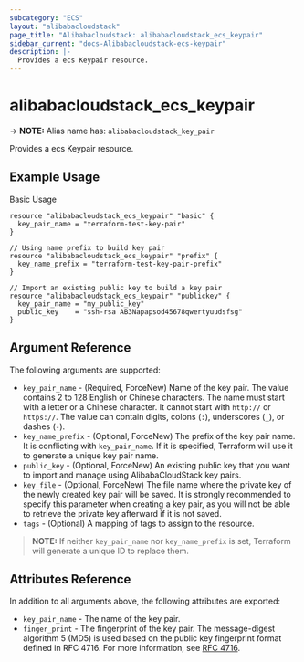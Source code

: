 ```yaml
---
subcategory: "ECS"
layout: "alibabacloudstack"
page_title: "Alibabacloudstack: alibabacloudstack_ecs_keypair"
sidebar_current: "docs-Alibabacloudstack-ecs-keypair"
description: |- 
  Provides a ecs Keypair resource.
---
```


# alibabacloudstack_ecs_keypair
-> **NOTE:** Alias name has: `alibabacloudstack_key_pair`

Provides a ecs Keypair resource.

## Example Usage

Basic Usage

```hcl
resource "alibabacloudstack_ecs_keypair" "basic" {
  key_pair_name = "terraform-test-key-pair"
}

// Using name prefix to build key pair
resource "alibabacloudstack_ecs_keypair" "prefix" {
  key_name_prefix = "terraform-test-key-pair-prefix"
}

// Import an existing public key to build a key pair
resource "alibabacloudstack_ecs_keypair" "publickey" {
  key_pair_name = "my_public_key"
  public_key    = "ssh-rsa AB3Napapsod45678qwertyuudsfsg"
}
```

## Argument Reference

The following arguments are supported:

* `key_pair_name` - (Required, ForceNew) Name of the key pair. The value contains 2 to 128 English or Chinese characters. The name must start with a letter or a Chinese character. It cannot start with `http://` or `https://`. The value can contain digits, colons (`:`), underscores (`_`), or dashes (`-`).
* `key_name_prefix` - (Optional, ForceNew) The prefix of the key pair name. It is conflicting with `key_pair_name`. If it is specified, Terraform will use it to generate a unique key pair name.
* `public_key` - (Optional, ForceNew) An existing public key that you want to import and manage using AlibabaCloudStack key pairs.
* `key_file` - (Optional, ForceNew) The file name where the private key of the newly created key pair will be saved. It is strongly recommended to specify this parameter when creating a key pair, as you will not be able to retrieve the private key afterward if it is not saved.
* `tags` - (Optional) A mapping of tags to assign to the resource.

> **NOTE:** If neither `key_pair_name` nor `key_name_prefix` is set, Terraform will generate a unique ID to replace them.

## Attributes Reference

In addition to all arguments above, the following attributes are exported:

* `key_pair_name` - The name of the key pair.
* `finger_print` - The fingerprint of the key pair. The message-digest algorithm 5 (MD5) is used based on the public key fingerprint format defined in RFC 4716. For more information, see [RFC 4716](https://tools.ietf.org/html/rfc4716).